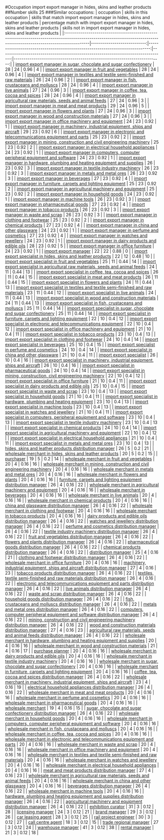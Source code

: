 #Occupation import export manager in hides, skins and leather products
##Number skills 25
###Similar occupations:
| occupation                                                                                                                                                              |   skills in this occupation |   skills that match import export manager in hides, skins and leather products |   percentage match with import export manager in hides, skins and leather products |   skills not in import export manager in hides, skins and leather products |
|:------------------------------------------------------------------------------------------------------------------------------------------------------------------------|----------------------------:|-------------------------------------------------------------------------------:|-----------------------------------------------------------------------------------:|---------------------------------------------------------------------------:|
| [import export manager in sugar, chocolate and sugar confectionery](import_export_manager_in_sugar,_chocolate_and_sugar_confectionery.md)                               |                          28 |                                                                             24 |                                                                               0.96 |                                                                          4 |
| [import export manager in fruit and vegetables](import_export_manager_in_fruit_and_vegetables.md)                                                                       |                          28 |                                                                             24 |                                                                               0.96 |                                                                          4 |
| [import export manager in textiles and textile semi-finished and raw materials](import_export_manager_in_textiles_and_textile_semi-finished_and_raw_materials.md)       |                          26 |                                                                             24 |                                                                               0.96 |                                                                          2 |
| [import export manager in fish, crustaceans and molluscs](import_export_manager_in_fish,_crustaceans_and_molluscs.md)                                                   |                          28 |                                                                             24 |                                                                               0.96 |                                                                          4 |
| [import export manager in live animals](import_export_manager_in_live_animals.md)                                                                                       |                          27 |                                                                             24 |                                                                               0.96 |                                                                          3 |
| [import export manager in coffee, tea, cocoa and spices](import_export_manager_in_coffee,_tea,_cocoa_and_spices.md)                                                     |                          28 |                                                                             24 |                                                                               0.96 |                                                                          4 |
| [import export manager in agricultural raw materials, seeds and animal feeds](import_export_manager_in_agricultural_raw_materials,_seeds_and_animal_feeds.md)           |                          27 |                                                                             24 |                                                                               0.96 |                                                                          3 |
| [import export manager in meat and meat products](import_export_manager_in_meat_and_meat_products.md)                                                                   |                          29 |                                                                             24 |                                                                               0.96 |                                                                          5 |
| [import export manager in flowers and plants](import_export_manager_in_flowers_and_plants.md)                                                                           |                          27 |                                                                             24 |                                                                               0.96 |                                                                          3 |
| [import export manager in wood and construction materials](import_export_manager_in_wood_and_construction_materials.md)                                                 |                          27 |                                                                             24 |                                                                               0.96 |                                                                          3 |
| [import export manager in office machinery and equipment](import_export_manager_in_office_machinery_and_equipment.md)                                                   |                          24 |                                                                             23 |                                                                               0.92 |                                                                          1 |
| [import export manager in machinery, industrial equipment, ships and aircraft](import_export_manager_in_machinery,_industrial_equipment,_ships_and_aircraft.md)         |                          29 |                                                                             23 |                                                                               0.92 |                                                                          6 |
| [import export manager in electronic and telecommunications equipment and parts](import_export_manager_in_electronic_and_telecommunications_equipment_and_parts.md)     |                          25 |                                                                             23 |                                                                               0.92 |                                                                          2 |
| [import export manager in mining, construction and civil engineering machinery](import_export_manager_in_mining,_construction_and_civil_engineering_machinery.md)       |                          25 |                                                                             23 |                                                                               0.92 |                                                                          2 |
| [import export manager in electrical household appliances](import_export_manager_in_electrical_household_appliances.md)                                                 |                          24 |                                                                             23 |                                                                               0.92 |                                                                          1 |
| [import export manager in computers, computer peripheral equipment and software](import_export_manager_in_computers,_computer_peripheral_equipment_and_software.md)     |                          24 |                                                                             23 |                                                                               0.92 |                                                                          1 |
| [import export manager in hardware, plumbing and heating equipment and supplies](import_export_manager_in_hardware,_plumbing_and_heating_equipment_and_supplies.md)     |                          26 |                                                                             23 |                                                                               0.92 |                                                                          3 |
| [import export manager in textile industry machinery](import_export_manager_in_textile_industry_machinery.md)                                                           |                          26 |                                                                             23 |                                                                               0.92 |                                                                          3 |
| [import export manager in metals and metal ores](import_export_manager_in_metals_and_metal_ores.md)                                                                     |                          26 |                                                                             23 |                                                                               0.92 |                                                                          3 |
| [import export manager in beverages](import_export_manager_in_beverages.md)                                                                                             |                          27 |                                                                             23 |                                                                               0.92 |                                                                          4 |
| [import export manager in furniture, carpets and lighting equipment](import_export_manager_in_furniture,_carpets_and_lighting_equipment.md)                             |                          25 |                                                                             23 |                                                                               0.92 |                                                                          2 |
| [import export manager in agricultural machinery and equipment](import_export_manager_in_agricultural_machinery_and_equipment.md)                                       |                          25 |                                                                             23 |                                                                               0.92 |                                                                          2 |
| [import export manager in household goods](import_export_manager_in_household_goods.md)                                                                                 |                          24 |                                                                             23 |                                                                               0.92 |                                                                          1 |
| [import export manager in machine tools](import_export_manager_in_machine_tools.md)                                                                                     |                          26 |                                                                             23 |                                                                               0.92 |                                                                          3 |
| [import export manager in pharmaceutical goods](import_export_manager_in_pharmaceutical_goods.md)                                                                       |                          27 |                                                                             23 |                                                                               0.92 |                                                                          4 |
| [import export manager in tobacco products](import_export_manager_in_tobacco_products.md)                                                                               |                          26 |                                                                             23 |                                                                               0.92 |                                                                          3 |
| [import export manager in waste and scrap](import_export_manager_in_waste_and_scrap.md)                                                                                 |                          26 |                                                                             23 |                                                                               0.92 |                                                                          3 |
| [import export manager in clothing and footwear](import_export_manager_in_clothing_and_footwear.md)                                                                     |                          25 |                                                                             23 |                                                                               0.92 |                                                                          2 |
| [import export manager in chemical products](import_export_manager_in_chemical_products.md)                                                                             |                          27 |                                                                             23 |                                                                               0.92 |                                                                          4 |
| [import export manager in china and other glassware](import_export_manager_in_china_and_other_glassware.md)                                                             |                          24 |                                                                             23 |                                                                               0.92 |                                                                          1 |
| [import export manager in perfume and cosmetics](import_export_manager_in_perfume_and_cosmetics.md)                                                                     |                          27 |                                                                             23 |                                                                               0.92 |                                                                          4 |
| [import export manager in watches and jewellery](import_export_manager_in_watches_and_jewellery.md)                                                                     |                          24 |                                                                             23 |                                                                               0.92 |                                                                          1 |
| [import export manager in dairy products and edible oils](import_export_manager_in_dairy_products_and_edible_oils.md)                                                   |                          28 |                                                                             23 |                                                                               0.92 |                                                                          5 |
| [import export manager in office furniture](import_export_manager_in_office_furniture.md)                                                                               |                          24 |                                                                             23 |                                                                               0.92 |                                                                          1 |
| [import export manager](import_export_manager.md)                                                                                                                       |                          22 |                                                                             22 |                                                                               0.88 |                                                                          0 |
| [import export specialist in hides, skins and leather products](import_export_specialist_in_hides,_skins_and_leather_products.md)                                       |                          22 |                                                                             12 |                                                                               0.48 |                                                                         10 |
| [import export specialist in fruit and vegetables](import_export_specialist_in_fruit_and_vegetables.md)                                                                 |                          25 |                                                                             11 |                                                                               0.44 |                                                                         14 |
| [import export specialist in agricultural raw materials, seeds and animal feeds](import_export_specialist_in_agricultural_raw_materials,_seeds_and_animal_feeds.md)     |                          24 |                                                                             11 |                                                                               0.44 |                                                                         13 |
| [import export specialist in coffee, tea, cocoa and spices](import_export_specialist_in_coffee,_tea,_cocoa_and_spices.md)                                               |                          26 |                                                                             11 |                                                                               0.44 |                                                                         15 |
| [import export specialist in meat and meat products](import_export_specialist_in_meat_and_meat_products.md)                                                             |                          26 |                                                                             11 |                                                                               0.44 |                                                                         15 |
| [import export specialist in flowers and plants](import_export_specialist_in_flowers_and_plants.md)                                                                     |                          24 |                                                                             11 |                                                                               0.44 |                                                                         13 |
| [import export specialist in textiles and textile semi-finished and raw materials](import_export_specialist_in_textiles_and_textile_semi-finished_and_raw_materials.md) |                          23 |                                                                             11 |                                                                               0.44 |                                                                         12 |
| [import export specialist in live animals](import_export_specialist_in_live_animals.md)                                                                                 |                          24 |                                                                             11 |                                                                               0.44 |                                                                         13 |
| [import export specialist in wood and construction materials](import_export_specialist_in_wood_and_construction_materials.md)                                           |                          24 |                                                                             11 |                                                                               0.44 |                                                                         13 |
| [import export specialist in  fish, crustaceans and molluscs](import_export_specialist_in__fish,_crustaceans_and_molluscs.md)                                           |                          25 |                                                                             11 |                                                                               0.44 |                                                                         14 |
| [import export specialist in sugar, chocolate and sugar confectionery](import_export_specialist_in_sugar,_chocolate_and_sugar_confectionery.md)                         |                          25 |                                                                             11 |                                                                               0.44 |                                                                         14 |
| [import export specialist in furniture, carpets and lighting equipment](import_export_specialist_in_furniture,_carpets_and_lighting_equipment.md)                       |                          22 |                                                                             10 |                                                                               0.4  |                                                                         12 |
| [import export specialist in electronic and telecommunications equipment](import_export_specialist_in_electronic_and_telecommunications_equipment.md)                   |                          22 |                                                                             10 |                                                                               0.4  |                                                                         12 |
| [import export specialist in office machinery and equipment](import_export_specialist_in_office_machinery_and_equipment.md)                                             |                          21 |                                                                             10 |                                                                               0.4  |                                                                         11 |
| [import export specialist in tobacco products](import_export_specialist_in_tobacco_products.md)                                                                         |                          23 |                                                                             10 |                                                                               0.4  |                                                                         13 |
| [import export specialist in clothing and footwear](import_export_specialist_in_clothing_and_footwear.md)                                                               |                          24 |                                                                             10 |                                                                               0.4  |                                                                         14 |
| [import export specialist in beverages](import_export_specialist_in_beverages.md)                                                                                       |                          25 |                                                                             10 |                                                                               0.4  |                                                                         15 |
| [import export specialist in perfume and cosmetics](import_export_specialist_in_perfume_and_cosmetics.md)                                                               |                          24 |                                                                             10 |                                                                               0.4  |                                                                         14 |
| [import export specialist in china and other glassware](import_export_specialist_in_china_and_other_glassware.md)                                                       |                          21 |                                                                             10 |                                                                               0.4  |                                                                         11 |
| [import export specialist](import_export_specialist.md)                                                                                                                 |                          26 |                                                                             10 |                                                                               0.4  |                                                                         16 |
| [import export specialist in machinery, industrial equipment, ships and aircraft](import_export_specialist_in_machinery,_industrial_equipment,_ships_and_aircraft.md)   |                          26 |                                                                             10 |                                                                               0.4  |                                                                         16 |
| [import export specialist in pharmaceutical goods](import_export_specialist_in_pharmaceutical_goods.md)                                                                 |                          24 |                                                                             10 |                                                                               0.4  |                                                                         14 |
| [import export specialist in mining, construction, civil engineering machinery](import_export_specialist_in_mining,_construction,_civil_engineering_machinery.md)       |                          22 |                                                                             10 |                                                                               0.4  |                                                                         12 |
| [import export specialist in office furniture](import_export_specialist_in_office_furniture.md)                                                                         |                          21 |                                                                             10 |                                                                               0.4  |                                                                         11 |
| [import export specialist in dairy products and edible oils](import_export_specialist_in_dairy_products_and_edible_oils.md)                                             |                          25 |                                                                             10 |                                                                               0.4  |                                                                         15 |
| [import export specialist in waste and scrap](import_export_specialist_in_waste_and_scrap.md)                                                                           |                          23 |                                                                             10 |                                                                               0.4  |                                                                         13 |
| [import export specialist in household goods](import_export_specialist_in_household_goods.md)                                                                           |                          21 |                                                                             10 |                                                                               0.4  |                                                                         11 |
| [import export specialist in hardware, plumbing and heating equipment](import_export_specialist_in_hardware,_plumbing_and_heating_equipment.md)                         |                          23 |                                                                             10 |                                                                               0.4  |                                                                         13 |
| [import export specialist in machine tools](import_export_specialist_in_machine_tools.md)                                                                               |                          23 |                                                                             10 |                                                                               0.4  |                                                                         13 |
| [import export specialist in watches and jewellery](import_export_specialist_in_watches_and_jewellery.md)                                                               |                          21 |                                                                             10 |                                                                               0.4  |                                                                         11 |
| [import export specialist in computers, peripheral equipment and software](import_export_specialist_in_computers,_peripheral_equipment_and_software.md)                 |                          23 |                                                                             10 |                                                                               0.4  |                                                                         13 |
| [import export specialist in textile industry machinery](import_export_specialist_in_textile_industry_machinery.md)                                                     |                          23 |                                                                             10 |                                                                               0.4  |                                                                         13 |
| [import export specialist in chemical products](import_export_specialist_in_chemical_products.md)                                                                       |                          24 |                                                                             10 |                                                                               0.4  |                                                                         14 |
| [import export specialist in agricultural machinery and equipment](import_export_specialist_in_agricultural_machinery_and_equipment.md)                                 |                          22 |                                                                             10 |                                                                               0.4  |                                                                         12 |
| [import export specialist in electrical household appliances](import_export_specialist_in_electrical_household_appliances.md)                                           |                          21 |                                                                             10 |                                                                               0.4  |                                                                         11 |
| [import export specialist in metals and metal ores](import_export_specialist_in_metals_and_metal_ores.md)                                                               |                          23 |                                                                             10 |                                                                               0.4  |                                                                         13 |
| [hides, skins and leather products distribution manager](hides,_skins_and_leather_products_distribution_manager.md)                                                     |                          26 |                                                                              5 |                                                                               0.2  |                                                                         21 |
| [wholesale merchant in hides, skins and leather products](wholesale_merchant_in_hides,_skins_and_leather_products.md)                                                   |                          20 |                                                                              5 |                                                                               0.2  |                                                                         15 |
| [purchaser](purchaser.md)                                                                                                                                               |                          19 |                                                                              5 |                                                                               0.2  |                                                                         14 |
| [wholesale merchant in fruit and vegetables](wholesale_merchant_in_fruit_and_vegetables.md)                                                                             |                          20 |                                                                              4 |                                                                               0.16 |                                                                         16 |
| [wholesale merchant in mining, construction and civil engineering machinery](wholesale_merchant_in_mining,_construction_and_civil_engineering_machinery.md)             |                          20 |                                                                              4 |                                                                               0.16 |                                                                         16 |
| [wholesale merchant in metals and metal ores](wholesale_merchant_in_metals_and_metal_ores.md)                                                                           |                          20 |                                                                              4 |                                                                               0.16 |                                                                         16 |
| [wholesale merchant in flowers and plants](wholesale_merchant_in_flowers_and_plants.md)                                                                                 |                          20 |                                                                              4 |                                                                               0.16 |                                                                         16 |
| [furniture, carpets and lighting equipment distribution manager](furniture,_carpets_and_lighting_equipment_distribution_manager.md)                                     |                          26 |                                                                              4 |                                                                               0.16 |                                                                         22 |
| [wholesale merchant in agricultural machinery and equipment](wholesale_merchant_in_agricultural_machinery_and_equipment.md)                                             |                          20 |                                                                              4 |                                                                               0.16 |                                                                         16 |
| [wholesale merchant in beverages](wholesale_merchant_in_beverages.md)                                                                                                   |                          20 |                                                                              4 |                                                                               0.16 |                                                                         16 |
| [wholesale merchant in live animals](wholesale_merchant_in_live_animals.md)                                                                                             |                          20 |                                                                              4 |                                                                               0.16 |                                                                         16 |
| [wholesale merchant in chemical products](wholesale_merchant_in_chemical_products.md)                                                                                   |                          20 |                                                                              4 |                                                                               0.16 |                                                                         16 |
| [china and glassware distribution manager](china_and_glassware_distribution_manager.md)                                                                                 |                          26 |                                                                              4 |                                                                               0.16 |                                                                         22 |
| [wholesale merchant in clothing and footwear](wholesale_merchant_in_clothing_and_footwear.md)                                                                           |                          20 |                                                                              4 |                                                                               0.16 |                                                                         16 |
| [wholesale merchant in tobacco products](wholesale_merchant_in_tobacco_products.md)                                                                                     |                          20 |                                                                              4 |                                                                               0.16 |                                                                         16 |
| [dairy products and edible oils distribution manager](dairy_products_and_edible_oils_distribution_manager.md)                                                           |                          26 |                                                                              4 |                                                                               0.16 |                                                                         22 |
| [watches and jewellery distribution manager](watches_and_jewellery_distribution_manager.md)                                                                             |                          26 |                                                                              4 |                                                                               0.16 |                                                                         22 |
| [perfume and cosmetics distribution manager](perfume_and_cosmetics_distribution_manager.md)                                                                             |                          26 |                                                                              4 |                                                                               0.16 |                                                                         22 |
| [textile industry machinery distribution manager](textile_industry_machinery_distribution_manager.md)                                                                   |                          26 |                                                                              4 |                                                                               0.16 |                                                                         22 |
| [fruit and vegetables distribution manager](fruit_and_vegetables_distribution_manager.md)                                                                               |                          26 |                                                                              4 |                                                                               0.16 |                                                                         22 |
| [flowers and plants distribution manager](flowers_and_plants_distribution_manager.md)                                                                                   |                          26 |                                                                              4 |                                                                               0.16 |                                                                         22 |
| [pharmaceutical goods distribution manager](pharmaceutical_goods_distribution_manager.md)                                                                               |                          26 |                                                                              4 |                                                                               0.16 |                                                                         22 |
| [chemical products distribution manager](chemical_products_distribution_manager.md)                                                                                     |                          26 |                                                                              4 |                                                                               0.16 |                                                                         22 |
| [distribution manager](distribution_manager.md)                                                                                                                         |                          25 |                                                                              4 |                                                                               0.16 |                                                                         21 |
| [clothing and footwear distribution manager](clothing_and_footwear_distribution_manager.md)                                                                             |                          26 |                                                                              4 |                                                                               0.16 |                                                                         22 |
| [wholesale merchant in office furniture](wholesale_merchant_in_office_furniture.md)                                                                                     |                          20 |                                                                              4 |                                                                               0.16 |                                                                         16 |
| [machinery, industrial equipment, ships and aircraft distribution manager](machinery,_industrial_equipment,_ships_and_aircraft_distribution_manager.md)                 |                          27 |                                                                              4 |                                                                               0.16 |                                                                         23 |
| [tobacco products distribution manager](tobacco_products_distribution_manager.md)                                                                                       |                          26 |                                                                              4 |                                                                               0.16 |                                                                         22 |
| [textiles, textile semi-finished and raw materials distribution manager](textiles,_textile_semi-finished_and_raw_materials_distribution_manager.md)                     |                          26 |                                                                              4 |                                                                               0.16 |                                                                         22 |
| [electronic and telecommunications equipment and parts distribution manager](electronic_and_telecommunications_equipment_and_parts_distribution_manager.md)             |                          26 |                                                                              4 |                                                                               0.16 |                                                                         22 |
| [live animals distribution manager](live_animals_distribution_manager.md)                                                                                               |                          26 |                                                                              4 |                                                                               0.16 |                                                                         22 |
| [waste and scrap distribution manager](waste_and_scrap_distribution_manager.md)                                                                                         |                          26 |                                                                              4 |                                                                               0.16 |                                                                         22 |
| [household goods distribution manager](household_goods_distribution_manager.md)                                                                                         |                          26 |                                                                              4 |                                                                               0.16 |                                                                         22 |
| [fish, crustaceans and molluscs distribution manager](fish,_crustaceans_and_molluscs_distribution_manager.md)                                                           |                          26 |                                                                              4 |                                                                               0.16 |                                                                         22 |
| [metals and metal ores distribution manager](metals_and_metal_ores_distribution_manager.md)                                                                             |                          26 |                                                                              4 |                                                                               0.16 |                                                                         22 |
| [computers, computer peripheral equipment and software distribution manager](computers,_computer_peripheral_equipment_and_software_distribution_manager.md)             |                          26 |                                                                              4 |                                                                               0.16 |                                                                         22 |
| [mining, construction and civil engineering machinery distribution manager](mining,_construction_and_civil_engineering_machinery_distribution_manager.md)               |                          26 |                                                                              4 |                                                                               0.16 |                                                                         22 |
| [wood and construction materials distribution manager](wood_and_construction_materials_distribution_manager.md)                                                         |                          27 |                                                                              4 |                                                                               0.16 |                                                                         23 |
| [agricultural raw materials, seeds and animal feeds distribution manager](agricultural_raw_materials,_seeds_and_animal_feeds_distribution_manager.md)                   |                          26 |                                                                              4 |                                                                               0.16 |                                                                         22 |
| [wholesale merchant in hardware, plumbing and heating equipment and supplies](wholesale_merchant_in_hardware,_plumbing_and_heating_equipment_and_supplies.md)           |                          20 |                                                                              4 |                                                                               0.16 |                                                                         16 |
| [wholesale merchant in wood and construction materials](wholesale_merchant_in_wood_and_construction_materials.md)                                                       |                          21 |                                                                              4 |                                                                               0.16 |                                                                         17 |
| [purchase planner](purchase_planner.md)                                                                                                                                 |                          20 |                                                                              4 |                                                                               0.16 |                                                                         16 |
| [wholesale merchant in dairy products and edible oils](wholesale_merchant_in_dairy_products_and_edible_oils.md)                                                         |                          20 |                                                                              4 |                                                                               0.16 |                                                                         16 |
| [wholesale merchant in textile industry machinery](wholesale_merchant_in_textile_industry_machinery.md)                                                                 |                          20 |                                                                              4 |                                                                               0.16 |                                                                         16 |
| [wholesale merchant in sugar, chocolate and sugar confectionery](wholesale_merchant_in_sugar,_chocolate_and_sugar_confectionery.md)                                     |                          20 |                                                                              4 |                                                                               0.16 |                                                                         16 |
| [wholesale merchant in furniture, carpets and lighting equipment](wholesale_merchant_in_furniture,_carpets_and_lighting_equipment.md)                                   |                          20 |                                                                              4 |                                                                               0.16 |                                                                         16 |
| [coffee, tea, cocoa and spices distribution manager](coffee,_tea,_cocoa_and_spices_distribution_manager.md)                                                             |                          26 |                                                                              4 |                                                                               0.16 |                                                                         22 |
| [wholesale merchant in machinery, industrial equipment, ships and aircraft](wholesale_merchant_in_machinery,_industrial_equipment,_ships_and_aircraft.md)               |                          23 |                                                                              4 |                                                                               0.16 |                                                                         19 |
| [electrical household appliances distribution manager](electrical_household_appliances_distribution_manager.md)                                                         |                          26 |                                                                              4 |                                                                               0.16 |                                                                         22 |
| [wholesale merchant in meat and meat products](wholesale_merchant_in_meat_and_meat_products.md)                                                                         |                          20 |                                                                              4 |                                                                               0.16 |                                                                         16 |
| [wholesale merchant in perfume and cosmetics](wholesale_merchant_in_perfume_and_cosmetics.md)                                                                           |                          20 |                                                                              4 |                                                                               0.16 |                                                                         16 |
| [wholesale merchant in pharmaceutical goods](wholesale_merchant_in_pharmaceutical_goods.md)                                                                             |                          20 |                                                                              4 |                                                                               0.16 |                                                                         16 |
| [wholesale merchant](wholesale_merchant.md)                                                                                                                             |                          19 |                                                                              4 |                                                                               0.16 |                                                                         15 |
| [sugar, chocolate and sugar confectionery distribution manager](sugar,_chocolate_and_sugar_confectionery_distribution_manager.md)                                       |                          26 |                                                                              4 |                                                                               0.16 |                                                                         22 |
| [wholesale merchant in household goods](wholesale_merchant_in_household_goods.md)                                                                                       |                          20 |                                                                              4 |                                                                               0.16 |                                                                         16 |
| [wholesale merchant in computers, computer peripheral equipment and software](wholesale_merchant_in_computers,_computer_peripheral_equipment_and_software.md)           |                          20 |                                                                              4 |                                                                               0.16 |                                                                         16 |
| [wholesale merchant in fish, crustaceans and molluscs](wholesale_merchant_in_fish,_crustaceans_and_molluscs.md)                                                         |                          20 |                                                                              4 |                                                                               0.16 |                                                                         16 |
| [wholesale merchant in coffee, tea, cocoa and spices](wholesale_merchant_in_coffee,_tea,_cocoa_and_spices.md)                                                           |                          20 |                                                                              4 |                                                                               0.16 |                                                                         16 |
| [wholesale merchant in electronic and telecommunications equipment and parts](wholesale_merchant_in_electronic_and_telecommunications_equipment_and_parts.md)           |                          20 |                                                                              4 |                                                                               0.16 |                                                                         16 |
| [wholesale merchant in waste and scrap](wholesale_merchant_in_waste_and_scrap.md)                                                                                       |                          20 |                                                                              4 |                                                                               0.16 |                                                                         16 |
| [wholesale merchant in office machinery and equipment](wholesale_merchant_in_office_machinery_and_equipment.md)                                                         |                          20 |                                                                              4 |                                                                               0.16 |                                                                         16 |
| [wholesale merchant in textiles and textile semi-finished and raw materials](wholesale_merchant_in_textiles_and_textile_semi-finished_and_raw_materials.md)             |                          20 |                                                                              4 |                                                                               0.16 |                                                                         16 |
| [wholesale merchant in watches and jewellery](wholesale_merchant_in_watches_and_jewellery.md)                                                                           |                          20 |                                                                              4 |                                                                               0.16 |                                                                         16 |
| [wholesale merchant in electrical household appliances](wholesale_merchant_in_electrical_household_appliances.md)                                                       |                          20 |                                                                              4 |                                                                               0.16 |                                                                         16 |
| [meat and meat products distribution manager](meat_and_meat_products_distribution_manager.md)                                                                           |                          27 |                                                                              4 |                                                                               0.16 |                                                                         23 |
| [wholesale merchant in agricultural raw materials, seeds and animal feeds](wholesale_merchant_in_agricultural_raw_materials,_seeds_and_animal_feeds.md)                 |                          20 |                                                                              4 |                                                                               0.16 |                                                                         16 |
| [wholesale merchant in china and other glassware](wholesale_merchant_in_china_and_other_glassware.md)                                                                   |                          20 |                                                                              4 |                                                                               0.16 |                                                                         16 |
| [beverages distribution manager](beverages_distribution_manager.md)                                                                                                     |                          26 |                                                                              4 |                                                                               0.16 |                                                                         22 |
| [wholesale merchant in machine tools](wholesale_merchant_in_machine_tools.md)                                                                                           |                          20 |                                                                              4 |                                                                               0.16 |                                                                         16 |
| [hardware, plumbing and heating equipment and supplies distribution manager](hardware,_plumbing_and_heating_equipment_and_supplies_distribution_manager.md)             |                          26 |                                                                              4 |                                                                               0.16 |                                                                         22 |
| [agricultural machinery and equipment distribution manager](agricultural_machinery_and_equipment_distribution_manager.md)                                               |                          26 |                                                                              4 |                                                                               0.16 |                                                                         22 |
| [exhibition curator](exhibition_curator.md)                                                                                                                             |                          31 |                                                                              3 |                                                                               0.12 |                                                                         28 |
| [licensing manager](licensing_manager.md)                                                                                                                               |                          24 |                                                                              3 |                                                                               0.12 |                                                                         21 |
| [brand manager](brand_manager.md)                                                                                                                                       |                          29 |                                                                              3 |                                                                               0.12 |                                                                         26 |
| [car leasing agent](car_leasing_agent.md)                                                                                                                               |                          28 |                                                                              3 |                                                                               0.12 |                                                                         25 |
| [rail project engineer](rail_project_engineer.md)                                                                                                                       |                          30 |                                                                              3 |                                                                               0.12 |                                                                         27 |
| [call centre agent](call_centre_agent.md)                                                                                                                               |                          18 |                                                                              3 |                                                                               0.12 |                                                                         15 |
| [trade regional manager](trade_regional_manager.md)                                                                                                                     |                          27 |                                                                              3 |                                                                               0.12 |                                                                         24 |
| [warehouse manager](warehouse_manager.md)                                                                                                                               |                          41 |                                                                              3 |                                                                               0.12 |                                                                         38 |
| [rental manager](rental_manager.md)                                                                                                                                     |                          21 |                                                                              3 |                                                                               0.12 |                                                                         18 |
